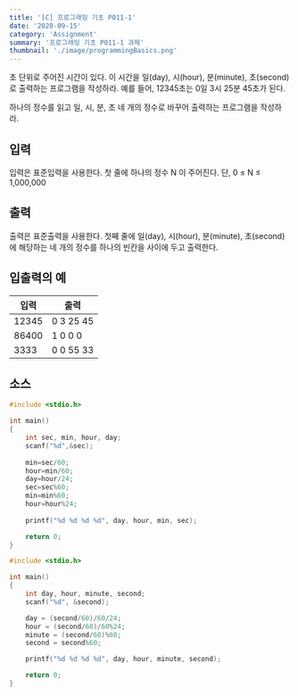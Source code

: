 ```yaml
---
title: '[C] 프로그래밍 기초 P011-1'
date: '2020-09-15'
category: 'Assignment'
summary: '프로그래밍 기초 P011-1 과제'
thumbnail: './image/programmingBasics.png'
---
```

초 단위로 주어진 시간이 있다. 이 시간을 일(day), 시(hour), 분(minute), 초(second)로 출력하는 프로그램을 작성하라. 예를 들어, 12345초는 0일 3시 25분 45초가 된다.

하나의 정수를 읽고 일, 시, 분, 초 네 개의 정수로 바꾸어 출력하는 프로그램을 작성하라.


## 입력
입력은 표준입력을 사용한다. 첫 줄에 하나의 정수 N 이 주어진다. 단, 0 ≤ N ≤ 1,000,000

## 출력
출력은 표준출력을 사용한다. 첫째 줄에 일(day), 시(hour), 분(minute), 초(second)에 해당하는 네 개의 정수를 하나의 빈칸을 사이에 두고 출력한다.


## 입출력의 예

|입력|출력|
|---|---|
|12345|0 3 25 45|
|86400|1 0 0 0|
|3333|0 0 55 33|

## 소스

```c
#include <stdio.h>

int main()
{
	int sec, min, hour, day;
	scanf("%d",&sec);
	
	min=sec/60;
	hour=min/60;
	day=hour/24;
	sec=sec%60;
	min=min%60;
	hour=hour%24;
	
	printf("%d %d %d %d", day, hour, min, sec);

	return 0;
}
```

```c
#include <stdio.h>

int main()
{
	int day, hour, minute, second;
	scanf("%d", &second);

	day = (second/60)/60/24;
	hour = (second/60)/60%24;
	minute = (second/60)%60;
	second = second%60;

	printf("%d %d %d %d", day, hour, minute, second);

	return 0;
}
```
